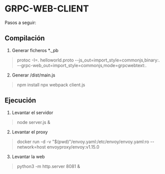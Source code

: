# GRPC-WEB-CLIENT

Pasos a seguir:

## Compilación
1. Generar ficheros *._pb
> protoc -I=. helloworld.proto --js_out=import_style=commonjs,binary:. --grpc-web_out=import_style=commonjs,mode=grpcwebtext:.
2. Generar /dist/main.js
> npm install
> npx webpack client.js

## Ejecución
1. Levantar el servidor
> node server.js &
2. Levantar el proxy
> docker run -d -v "$(pwd)"/envoy.yaml:/etc/envoy/envoy.yaml:ro --network=host envoyproxy/envoy:v1.15.0
3. Levantar la web
> python3 -m http.server 8081 &
